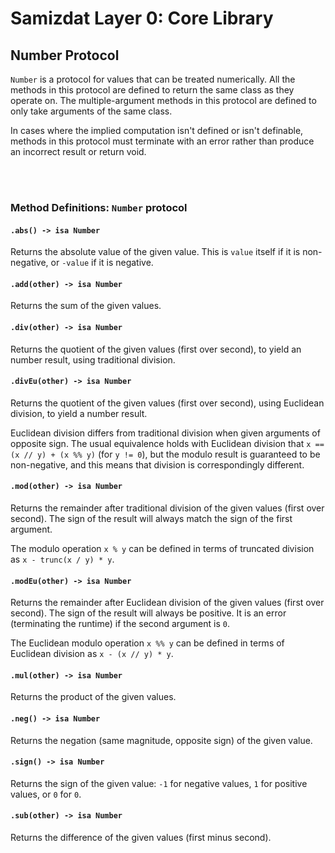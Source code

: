 Samizdat Layer 0: Core Library
==============================

Number Protocol
---------------

`Number` is a protocol for values that can be treated numerically.
All the methods in this protocol are defined to return the same class
as they operate on. The multiple-argument methods in this protocol are
defined to only take arguments of the same class.

In cases where the implied computation isn't defined or isn't definable,
methods in this protocol must terminate with an error rather than
produce an incorrect result or return void.

<br><br>
### Method Definitions: `Number` protocol

#### `.abs() -> isa Number`

Returns the absolute value of the given value. This is `value` itself if
it is non-negative, or `-value` if it is negative.

#### `.add(other) -> isa Number`

Returns the sum of the given values.

#### `.div(other) -> isa Number`

Returns the quotient of the given values (first over second),
to yield an number result, using traditional division.

#### `.divEu(other) -> isa Number`

Returns the quotient of the given values (first over second),
using Euclidean division, to yield a number result.

Euclidean division differs from traditional division when given
arguments of opposite sign. The usual equivalence holds with Euclidean
division that `x == (x // y) + (x %% y)` (for `y != 0`), but the
modulo result is guaranteed to be non-negative, and this means that
division is correspondingly different.

#### `.mod(other) -> isa Number`

Returns the remainder after traditional division of the given values (first
over second). The sign of the result will always match the sign of the
first argument.

The modulo operation `x % y` can be defined in terms of truncated division as
`x - trunc(x / y) * y`.

#### `.modEu(other) -> isa Number`

Returns the remainder after Euclidean division of the given values (first
over second). The sign of the result will always be positive.
It is an error (terminating the runtime) if the second
argument is `0`.

The Euclidean modulo operation `x %% y` can be defined in terms of
Euclidean division as `x - (x // y) * y`.

#### `.mul(other) -> isa Number`

Returns the product of the given values.

#### `.neg() -> isa Number`

Returns the negation (same magnitude, opposite sign) of the given
value.

#### `.sign() -> isa Number`

Returns the sign of the given value: `-1` for negative values,
`1` for positive values, or `0` for `0`.

#### `.sub(other) -> isa Number`

Returns the difference of the given values (first minus second).
